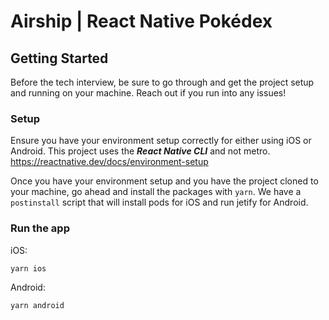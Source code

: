 # Airship | React Native Pokédex

## Getting Started
Before the tech interview, be sure to go through and get the project setup and running on your machine. Reach out if you run into any issues!

### Setup
Ensure you have your environment setup correctly for either using iOS or Android. This project uses the ***React Native CLI*** and not metro.
https://reactnative.dev/docs/environment-setup

Once you have your environment setup and you have the project cloned to your machine, go ahead and install the packages with `yarn`. We have a `postinstall` script that will install pods for iOS and run jetify for Android.

### Run the app
iOS:
```
yarn ios
```

Android:
```
yarn android
```